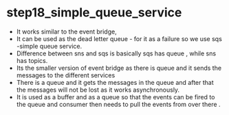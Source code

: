# step18_simple_queue_service

- It works similar to the event bridge,
- It can be used as the dead letter queue - for it as a failure so we use sqs -simple queue service.
- Difference between sns and sqs is basically sqs has queue , while sns has topics.
- Its the smaller version of event bridge as there is queue and it sends the messages to the different services
- There is a queue and it gets the messages in the queue and after that the messages will not be lost as it works asynchronously.
- It is used as a buffer and as a queue so that the events can be fired to the queue and consumer then needs to pull the events from over there .
